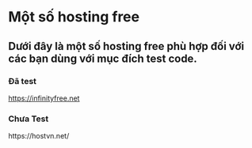 <h1>Một số hosting free</h1>
<h2>Dưới đây là một số hosting free phù hợp đối với các bạn dùng với mục đích test code.</h2>
<h3>Đã test</h3>
<p><a href="https://infinityfree.net">https://infinityfree.net</a></p>
<h3>Chưa Test</h3>
<p>https://hostvn.net/</p>
